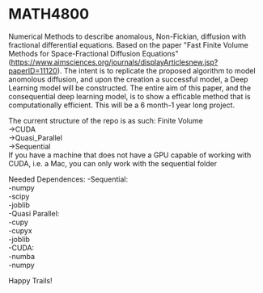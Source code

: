 # MATH4800
Numerical Methods to describe anomalous, Non-Fickian, diffusion with fractional differential equations. Based on the paper "Fast Finite Volume Methods for Space-Fractional Diffusion Equations"(https://www.aimsciences.org/journals/displayArticlesnew.jsp?paperID=11120). The intent is to replicate the proposed algorithm to model anomolous diffusion, and upon the creation a successful model, a Deep Learning model will be constructed. The entire aim of this paper, and the consequential deep learning model, is to show a efficable method that is computationally efficient. This will be a 6 month-1 year long project.

The current structure of the repo is as such:
  Finite Volume<br>
    ->CUDA<br>
    ->Quasi_Parallel<br>
    ->Sequential<br>
If you have a machine that does not have a GPU capable of working with CUDA, i.e. a Mac, you can only work with the sequential folder

Needed Dependences:
-Sequential:<br>
  -numpy<br>
  -scipy<br>
  -joblib<br>
 -Quasi Parallel:<br>
  -cupy<br>
  -cupyx<br>
  -joblib<br>
 -CUDA:<br>
  -numba<br>
  -numpy<br>
  
Happy Trails!

